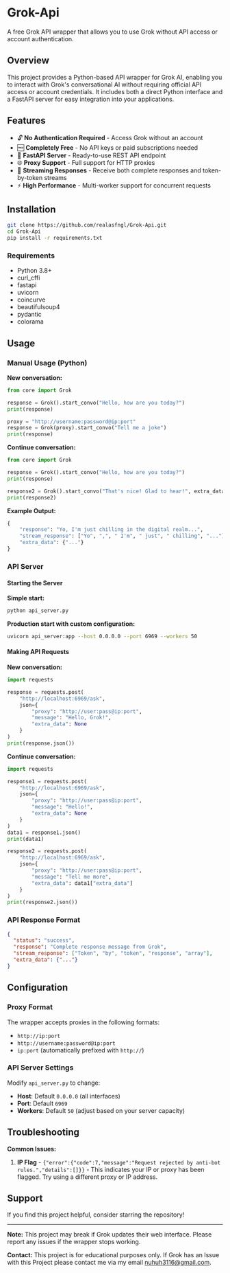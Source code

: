 # Grok-Api

A free Grok API wrapper that allows you to use Grok without API access or account authentication.

## Overview

This project provides a Python-based API wrapper for Grok AI, enabling you to interact with Grok's conversational AI without requiring official API access or account credentials. It includes both a direct Python interface and a FastAPI server for easy integration into your applications.

## Features

- 🔓 **No Authentication Required** - Access Grok without an account
- 🆓 **Completely Free** - No API keys or paid subscriptions needed
- 🚀 **FastAPI Server** - Ready-to-use REST API endpoint
- 🌐 **Proxy Support** - Full support for HTTP proxies
- 📡 **Streaming Responses** - Receive both complete responses and token-by-token streams
- ⚡ **High Performance** - Multi-worker support for concurrent requests

## Installation

```bash
git clone https://github.com/realasfngl/Grok-Api.git
cd Grok-Api
pip install -r requirements.txt
```

### Requirements

- Python 3.8+
- curl_cffi
- fastapi
- uvicorn
- coincurve
- beautifulsoup4
- pydantic
- colorama

## Usage

### Manual Usage (Python)

**New conversation:**
```python
from core import Grok

response = Grok().start_convo("Hello, how are you today?")
print(response)

proxy = "http://username:password@ip:port"
response = Grok(proxy).start_convo("Tell me a joke")
print(response)
```

**Continue conversation:**
```python
from core import Grok

response = Grok().start_convo("Hello, how are you today?")
print(response)

response2 = Grok().start_convo("That's nice! Glad to hear!", extra_data=response["extra_data"])
print(response2)
```
**Example Output:**
```python
{
    "response": "Yo, I'm just chilling in the digital realm...",
    "stream_response": ["Yo", ",", " I'm", " just", " chilling", "..."],
    "extra_data": {"..."}
}
```

### API Server

#### Starting the Server

**Simple start:**
```bash
python api_server.py
```

**Production start with custom configuration:**
```bash
uvicorn api_server:app --host 0.0.0.0 --port 6969 --workers 50
```

#### Making API Requests

**New conversation:**
```python
import requests

response = requests.post(
    "http://localhost:6969/ask",
    json={
        "proxy": "http://user:pass@ip:port",
        "message": "Hello, Grok!",
        "extra_data": None
    }
)
print(response.json())
```

**Continue conversation:**
```python
import requests

response1 = requests.post(
    "http://localhost:6969/ask",
    json={
        "proxy": "http://user:pass@ip:port",
        "message": "Hello!",
        "extra_data": None
    }
)
data1 = response1.json()
print(data1)

response2 = requests.post(
    "http://localhost:6969/ask",
    json={
        "proxy": "http://user:pass@ip:port",
        "message": "Tell me more",
        "extra_data": data1["extra_data"]
    }
)
print(response2.json())
```

### API Response Format

```json
{
  "status": "success",
  "response": "Complete response message from Grok",
  "stream_response": ["Token", "by", "token", "response", "array"],
  "extra_data": {"..."}
}
```

## Configuration

### Proxy Format

The wrapper accepts proxies in the following formats:
- `http://ip:port`
- `http://username:password@ip:port`
- `ip:port` (automatically prefixed with `http://`)

### API Server Settings

Modify `api_server.py` to change:
- **Host**: Default `0.0.0.0` (all interfaces)
- **Port**: Default `6969`
- **Workers**: Default `50` (adjust based on your server capacity)

## Troubleshooting

**Common Issues:**

1. **IP Flag** - `{"error":{"code":7,"message":"Request rejected by anti-bot rules.","details":[]}}` - This indicates your IP or proxy has been flagged. Try using a different proxy or IP address.

## Support

If you find this project helpful, consider starring the repository!

---

**Note:** This project may break if Grok updates their web interface. Please report any issues if the wrapper stops working.

**Contact:** This project is for educational purposes only. If Grok has an Issue with this Project please contact me via my email nuhuh3116@gmail.com.